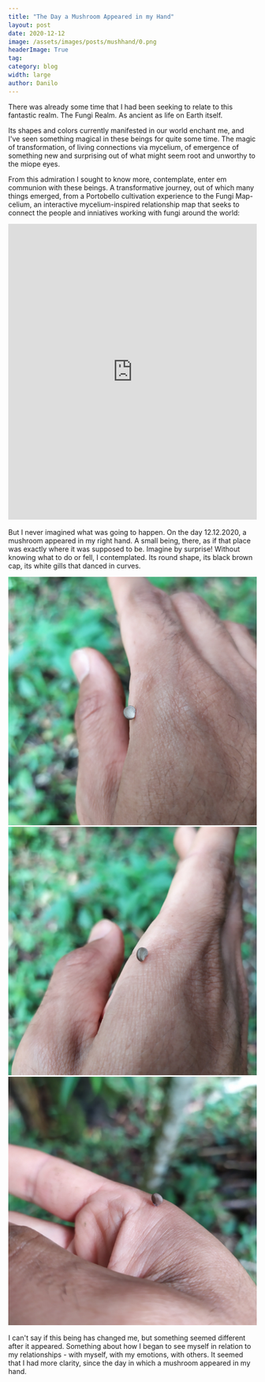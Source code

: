 ```yaml
---
title: "The Day a Mushroom Appeared in my Hand"
layout: post
date: 2020-12-12
image: /assets/images/posts/mushhand/0.png
headerImage: True
tag:
category: blog
width: large
author: Danilo
---
```


There was already some time that I had been seeking to relate to this fantastic realm. The Fungi Realm. As ancient as life on Earth itself.

Its shapes and colors currently manifested in our world enchant me, and I've seen something magical in these beings for quite some time. The magic of transformation, of living connections via mycelium, of emergence of something new and surprising out of what might seem root and unworthy to the miope eyes.

From this admiration I sought to know more, contemplate, enter em communion with these beings. A transformative journey, out of which many things emerged, from a Portobello cultivation experience to the Fungi Map-celium, an interactive mycelium-inspired relationship map that seeks to connect the people and inniatives working with fungi around the world:

<iframe src="https://embed.kumu.io/47ffbba3eee1c9b3bc7ad722356d1a13" width="100%" height="600" frameborder="0"></iframe> 

But I never imagined what was going to happen. On the day 12.12.2020, a mushroom appeared in my right hand. A small being, there, as if that place was exactly where it was supposed to be. Imagine by surprise! Without knowing what to do or fell, I contemplated. Its round shape, its black brown cap, its white gills that danced in curves.

![img](/assets/images/posts/mushhand/2.jpg)
![img](/assets/images/posts/mushhand/3.jpg)
![img](/assets/images/posts/mushhand/4.jpg)

I can't say if this being has changed me, but something seemed different after it appeared. Something about how I began to see myself in relation to my relationships - with myself, with my emotions, with others. It seemed that I had more clarity, since the day in which a mushroom appeared in my hand.
